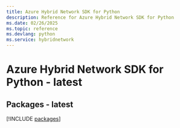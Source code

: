 ```yaml
---
title: Azure Hybrid Network SDK for Python
description: Reference for Azure Hybrid Network SDK for Python
ms.date: 02/26/2025
ms.topic: reference
ms.devlang: python
ms.service: hybridnetwork
---
```

# Azure Hybrid Network SDK for Python - latest
## Packages - latest
[!INCLUDE [packages](hybrid-network-index.md)]